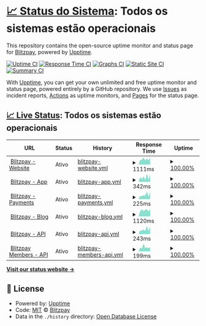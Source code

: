 # [📈 Status do Sistema](https://status.blitzpay.com.br): <!--live status--> **Todos os sistemas estão operacionais**

This repository contains the open-source uptime monitor and status page for [Blitzpay](https://blitzpay.com.br/), powered by [Upptime](https://github.com/upptime/upptime).

[![Uptime CI](https://github.com/blitzpay-payments/web-uptime/workflows/Uptime%20CI/badge.svg)](https://github.com/blitzpay-payments/web-uptime/actions?query=workflow%3A%22Uptime+CI%22)
[![Response Time CI](https://github.com/blitzpay-payments/web-uptime/workflows/Response%20Time%20CI/badge.svg)](https://github.com/blitzpay-payments/web-uptime/actions?query=workflow%3A%22Response+Time+CI%22)
[![Graphs CI](https://github.com/blitzpay-payments/web-uptime/workflows/Graphs%20CI/badge.svg)](https://github.com/blitzpay-payments/web-uptime/actions?query=workflow%3A%22Graphs+CI%22)
[![Static Site CI](https://github.com/blitzpay-payments/web-uptime/workflows/Static%20Site%20CI/badge.svg)](https://github.com/blitzpay-payments/web-uptime/actions?query=workflow%3A%22Static+Site+CI%22)
[![Summary CI](https://github.com/blitzpay-payments/web-uptime/workflows/Summary%20CI/badge.svg)](https://github.com/blitzpay-payments/web-uptime/actions?query=workflow%3A%22Summary+CI%22)

With [Upptime](https://upptime.js.org), you can get your own unlimited and free uptime monitor and status page, powered entirely by a GitHub repository. We use [Issues](https://github.com/blitzpay-payments/web-uptime/issues) as incident reports, [Actions](https://github.com/blitzpay-payments/web-uptime/actions) as uptime monitors, and [Pages](https://status.blitzpay.com.br) for the status page.

## [📈 Live Status](https://demo.upptime.js.org): <!--live status--> **Todos os sistemas estão operacionais**

<!--start: status pages-->
<!-- This summary is generated by Upptime (https://github.com/upptime/upptime) -->
<!-- Do not edit this manually, your changes will be overwritten -->
<!-- prettier-ignore -->
| URL | Status | History | Response Time | Uptime |
| --- | ------ | ------- | ------------- | ------ |
| <img alt="" src="https://icons.duckduckgo.com/ip3/blitzpay.com.br.ico" height="13"> [Blitzpay - Website](https://blitzpay.com.br/) | Ativo | [blitzpay-website.yml](https://github.com/blitzpay-payments/web-uptime/commits/HEAD/history/blitzpay-website.yml) | <details><summary><img alt="Response time graph" src="./graphs/blitzpay-website/response-time-week.png" height="20"> 1111ms</summary><br><a href="https://status.blitzpay.com.br/history/blitzpay-website"><img alt="Response time 1198" src="https://img.shields.io/endpoint?url=https%3A%2F%2Fraw.githubusercontent.com%2Fblitzpay-payments%2Fweb-uptime%2FHEAD%2Fapi%2Fblitzpay-website%2Fresponse-time.json"></a><br><a href="https://status.blitzpay.com.br/history/blitzpay-website"><img alt="24-hour response time 917" src="https://img.shields.io/endpoint?url=https%3A%2F%2Fraw.githubusercontent.com%2Fblitzpay-payments%2Fweb-uptime%2FHEAD%2Fapi%2Fblitzpay-website%2Fresponse-time-day.json"></a><br><a href="https://status.blitzpay.com.br/history/blitzpay-website"><img alt="7-day response time 1111" src="https://img.shields.io/endpoint?url=https%3A%2F%2Fraw.githubusercontent.com%2Fblitzpay-payments%2Fweb-uptime%2FHEAD%2Fapi%2Fblitzpay-website%2Fresponse-time-week.json"></a><br><a href="https://status.blitzpay.com.br/history/blitzpay-website"><img alt="30-day response time 1198" src="https://img.shields.io/endpoint?url=https%3A%2F%2Fraw.githubusercontent.com%2Fblitzpay-payments%2Fweb-uptime%2FHEAD%2Fapi%2Fblitzpay-website%2Fresponse-time-month.json"></a><br><a href="https://status.blitzpay.com.br/history/blitzpay-website"><img alt="1-year response time 1198" src="https://img.shields.io/endpoint?url=https%3A%2F%2Fraw.githubusercontent.com%2Fblitzpay-payments%2Fweb-uptime%2FHEAD%2Fapi%2Fblitzpay-website%2Fresponse-time-year.json"></a></details> | <details><summary><a href="https://status.blitzpay.com.br/history/blitzpay-website">100.00%</a></summary><a href="https://status.blitzpay.com.br/history/blitzpay-website"><img alt="All-time uptime 100.00%" src="https://img.shields.io/endpoint?url=https%3A%2F%2Fraw.githubusercontent.com%2Fblitzpay-payments%2Fweb-uptime%2FHEAD%2Fapi%2Fblitzpay-website%2Fuptime.json"></a><br><a href="https://status.blitzpay.com.br/history/blitzpay-website"><img alt="24-hour uptime 100.00%" src="https://img.shields.io/endpoint?url=https%3A%2F%2Fraw.githubusercontent.com%2Fblitzpay-payments%2Fweb-uptime%2FHEAD%2Fapi%2Fblitzpay-website%2Fuptime-day.json"></a><br><a href="https://status.blitzpay.com.br/history/blitzpay-website"><img alt="7-day uptime 100.00%" src="https://img.shields.io/endpoint?url=https%3A%2F%2Fraw.githubusercontent.com%2Fblitzpay-payments%2Fweb-uptime%2FHEAD%2Fapi%2Fblitzpay-website%2Fuptime-week.json"></a><br><a href="https://status.blitzpay.com.br/history/blitzpay-website"><img alt="30-day uptime 100.00%" src="https://img.shields.io/endpoint?url=https%3A%2F%2Fraw.githubusercontent.com%2Fblitzpay-payments%2Fweb-uptime%2FHEAD%2Fapi%2Fblitzpay-website%2Fuptime-month.json"></a><br><a href="https://status.blitzpay.com.br/history/blitzpay-website"><img alt="1-year uptime 100.00%" src="https://img.shields.io/endpoint?url=https%3A%2F%2Fraw.githubusercontent.com%2Fblitzpay-payments%2Fweb-uptime%2FHEAD%2Fapi%2Fblitzpay-website%2Fuptime-year.json"></a></details>
| <img alt="" src="https://icons.duckduckgo.com/ip3/app.blitzpay.com.br.ico" height="13"> [Blitzpay - App](https://app.blitzpay.com.br/) | Ativo | [blitzpay-app.yml](https://github.com/blitzpay-payments/web-uptime/commits/HEAD/history/blitzpay-app.yml) | <details><summary><img alt="Response time graph" src="./graphs/blitzpay-app/response-time-week.png" height="20"> 342ms</summary><br><a href="https://status.blitzpay.com.br/history/blitzpay-app"><img alt="Response time 385" src="https://img.shields.io/endpoint?url=https%3A%2F%2Fraw.githubusercontent.com%2Fblitzpay-payments%2Fweb-uptime%2FHEAD%2Fapi%2Fblitzpay-app%2Fresponse-time.json"></a><br><a href="https://status.blitzpay.com.br/history/blitzpay-app"><img alt="24-hour response time 233" src="https://img.shields.io/endpoint?url=https%3A%2F%2Fraw.githubusercontent.com%2Fblitzpay-payments%2Fweb-uptime%2FHEAD%2Fapi%2Fblitzpay-app%2Fresponse-time-day.json"></a><br><a href="https://status.blitzpay.com.br/history/blitzpay-app"><img alt="7-day response time 342" src="https://img.shields.io/endpoint?url=https%3A%2F%2Fraw.githubusercontent.com%2Fblitzpay-payments%2Fweb-uptime%2FHEAD%2Fapi%2Fblitzpay-app%2Fresponse-time-week.json"></a><br><a href="https://status.blitzpay.com.br/history/blitzpay-app"><img alt="30-day response time 385" src="https://img.shields.io/endpoint?url=https%3A%2F%2Fraw.githubusercontent.com%2Fblitzpay-payments%2Fweb-uptime%2FHEAD%2Fapi%2Fblitzpay-app%2Fresponse-time-month.json"></a><br><a href="https://status.blitzpay.com.br/history/blitzpay-app"><img alt="1-year response time 385" src="https://img.shields.io/endpoint?url=https%3A%2F%2Fraw.githubusercontent.com%2Fblitzpay-payments%2Fweb-uptime%2FHEAD%2Fapi%2Fblitzpay-app%2Fresponse-time-year.json"></a></details> | <details><summary><a href="https://status.blitzpay.com.br/history/blitzpay-app">100.00%</a></summary><a href="https://status.blitzpay.com.br/history/blitzpay-app"><img alt="All-time uptime 100.00%" src="https://img.shields.io/endpoint?url=https%3A%2F%2Fraw.githubusercontent.com%2Fblitzpay-payments%2Fweb-uptime%2FHEAD%2Fapi%2Fblitzpay-app%2Fuptime.json"></a><br><a href="https://status.blitzpay.com.br/history/blitzpay-app"><img alt="24-hour uptime 100.00%" src="https://img.shields.io/endpoint?url=https%3A%2F%2Fraw.githubusercontent.com%2Fblitzpay-payments%2Fweb-uptime%2FHEAD%2Fapi%2Fblitzpay-app%2Fuptime-day.json"></a><br><a href="https://status.blitzpay.com.br/history/blitzpay-app"><img alt="7-day uptime 100.00%" src="https://img.shields.io/endpoint?url=https%3A%2F%2Fraw.githubusercontent.com%2Fblitzpay-payments%2Fweb-uptime%2FHEAD%2Fapi%2Fblitzpay-app%2Fuptime-week.json"></a><br><a href="https://status.blitzpay.com.br/history/blitzpay-app"><img alt="30-day uptime 100.00%" src="https://img.shields.io/endpoint?url=https%3A%2F%2Fraw.githubusercontent.com%2Fblitzpay-payments%2Fweb-uptime%2FHEAD%2Fapi%2Fblitzpay-app%2Fuptime-month.json"></a><br><a href="https://status.blitzpay.com.br/history/blitzpay-app"><img alt="1-year uptime 100.00%" src="https://img.shields.io/endpoint?url=https%3A%2F%2Fraw.githubusercontent.com%2Fblitzpay-payments%2Fweb-uptime%2FHEAD%2Fapi%2Fblitzpay-app%2Fuptime-year.json"></a></details>
| <img alt="" src="https://icons.duckduckgo.com/ip3/pay.blitzpay.com.br.ico" height="13"> [Blitzpay - Payments](https://pay.blitzpay.com.br/health-checker) | Ativo | [blitzpay-payments.yml](https://github.com/blitzpay-payments/web-uptime/commits/HEAD/history/blitzpay-payments.yml) | <details><summary><img alt="Response time graph" src="./graphs/blitzpay-payments/response-time-week.png" height="20"> 225ms</summary><br><a href="https://status.blitzpay.com.br/history/blitzpay-payments"><img alt="Response time 230" src="https://img.shields.io/endpoint?url=https%3A%2F%2Fraw.githubusercontent.com%2Fblitzpay-payments%2Fweb-uptime%2FHEAD%2Fapi%2Fblitzpay-payments%2Fresponse-time.json"></a><br><a href="https://status.blitzpay.com.br/history/blitzpay-payments"><img alt="24-hour response time 172" src="https://img.shields.io/endpoint?url=https%3A%2F%2Fraw.githubusercontent.com%2Fblitzpay-payments%2Fweb-uptime%2FHEAD%2Fapi%2Fblitzpay-payments%2Fresponse-time-day.json"></a><br><a href="https://status.blitzpay.com.br/history/blitzpay-payments"><img alt="7-day response time 225" src="https://img.shields.io/endpoint?url=https%3A%2F%2Fraw.githubusercontent.com%2Fblitzpay-payments%2Fweb-uptime%2FHEAD%2Fapi%2Fblitzpay-payments%2Fresponse-time-week.json"></a><br><a href="https://status.blitzpay.com.br/history/blitzpay-payments"><img alt="30-day response time 230" src="https://img.shields.io/endpoint?url=https%3A%2F%2Fraw.githubusercontent.com%2Fblitzpay-payments%2Fweb-uptime%2FHEAD%2Fapi%2Fblitzpay-payments%2Fresponse-time-month.json"></a><br><a href="https://status.blitzpay.com.br/history/blitzpay-payments"><img alt="1-year response time 230" src="https://img.shields.io/endpoint?url=https%3A%2F%2Fraw.githubusercontent.com%2Fblitzpay-payments%2Fweb-uptime%2FHEAD%2Fapi%2Fblitzpay-payments%2Fresponse-time-year.json"></a></details> | <details><summary><a href="https://status.blitzpay.com.br/history/blitzpay-payments">100.00%</a></summary><a href="https://status.blitzpay.com.br/history/blitzpay-payments"><img alt="All-time uptime 100.00%" src="https://img.shields.io/endpoint?url=https%3A%2F%2Fraw.githubusercontent.com%2Fblitzpay-payments%2Fweb-uptime%2FHEAD%2Fapi%2Fblitzpay-payments%2Fuptime.json"></a><br><a href="https://status.blitzpay.com.br/history/blitzpay-payments"><img alt="24-hour uptime 100.00%" src="https://img.shields.io/endpoint?url=https%3A%2F%2Fraw.githubusercontent.com%2Fblitzpay-payments%2Fweb-uptime%2FHEAD%2Fapi%2Fblitzpay-payments%2Fuptime-day.json"></a><br><a href="https://status.blitzpay.com.br/history/blitzpay-payments"><img alt="7-day uptime 100.00%" src="https://img.shields.io/endpoint?url=https%3A%2F%2Fraw.githubusercontent.com%2Fblitzpay-payments%2Fweb-uptime%2FHEAD%2Fapi%2Fblitzpay-payments%2Fuptime-week.json"></a><br><a href="https://status.blitzpay.com.br/history/blitzpay-payments"><img alt="30-day uptime 100.00%" src="https://img.shields.io/endpoint?url=https%3A%2F%2Fraw.githubusercontent.com%2Fblitzpay-payments%2Fweb-uptime%2FHEAD%2Fapi%2Fblitzpay-payments%2Fuptime-month.json"></a><br><a href="https://status.blitzpay.com.br/history/blitzpay-payments"><img alt="1-year uptime 100.00%" src="https://img.shields.io/endpoint?url=https%3A%2F%2Fraw.githubusercontent.com%2Fblitzpay-payments%2Fweb-uptime%2FHEAD%2Fapi%2Fblitzpay-payments%2Fuptime-year.json"></a></details>
| <img alt="" src="https://icons.duckduckgo.com/ip3/blog.blitzpay.com.br.ico" height="13"> [Blitzpay - Blog](https://blog.blitzpay.com.br/) | Ativo | [blitzpay-blog.yml](https://github.com/blitzpay-payments/web-uptime/commits/HEAD/history/blitzpay-blog.yml) | <details><summary><img alt="Response time graph" src="./graphs/blitzpay-blog/response-time-week.png" height="20"> 1120ms</summary><br><a href="https://status.blitzpay.com.br/history/blitzpay-blog"><img alt="Response time 1104" src="https://img.shields.io/endpoint?url=https%3A%2F%2Fraw.githubusercontent.com%2Fblitzpay-payments%2Fweb-uptime%2FHEAD%2Fapi%2Fblitzpay-blog%2Fresponse-time.json"></a><br><a href="https://status.blitzpay.com.br/history/blitzpay-blog"><img alt="24-hour response time 942" src="https://img.shields.io/endpoint?url=https%3A%2F%2Fraw.githubusercontent.com%2Fblitzpay-payments%2Fweb-uptime%2FHEAD%2Fapi%2Fblitzpay-blog%2Fresponse-time-day.json"></a><br><a href="https://status.blitzpay.com.br/history/blitzpay-blog"><img alt="7-day response time 1120" src="https://img.shields.io/endpoint?url=https%3A%2F%2Fraw.githubusercontent.com%2Fblitzpay-payments%2Fweb-uptime%2FHEAD%2Fapi%2Fblitzpay-blog%2Fresponse-time-week.json"></a><br><a href="https://status.blitzpay.com.br/history/blitzpay-blog"><img alt="30-day response time 1104" src="https://img.shields.io/endpoint?url=https%3A%2F%2Fraw.githubusercontent.com%2Fblitzpay-payments%2Fweb-uptime%2FHEAD%2Fapi%2Fblitzpay-blog%2Fresponse-time-month.json"></a><br><a href="https://status.blitzpay.com.br/history/blitzpay-blog"><img alt="1-year response time 1104" src="https://img.shields.io/endpoint?url=https%3A%2F%2Fraw.githubusercontent.com%2Fblitzpay-payments%2Fweb-uptime%2FHEAD%2Fapi%2Fblitzpay-blog%2Fresponse-time-year.json"></a></details> | <details><summary><a href="https://status.blitzpay.com.br/history/blitzpay-blog">100.00%</a></summary><a href="https://status.blitzpay.com.br/history/blitzpay-blog"><img alt="All-time uptime 100.00%" src="https://img.shields.io/endpoint?url=https%3A%2F%2Fraw.githubusercontent.com%2Fblitzpay-payments%2Fweb-uptime%2FHEAD%2Fapi%2Fblitzpay-blog%2Fuptime.json"></a><br><a href="https://status.blitzpay.com.br/history/blitzpay-blog"><img alt="24-hour uptime 100.00%" src="https://img.shields.io/endpoint?url=https%3A%2F%2Fraw.githubusercontent.com%2Fblitzpay-payments%2Fweb-uptime%2FHEAD%2Fapi%2Fblitzpay-blog%2Fuptime-day.json"></a><br><a href="https://status.blitzpay.com.br/history/blitzpay-blog"><img alt="7-day uptime 100.00%" src="https://img.shields.io/endpoint?url=https%3A%2F%2Fraw.githubusercontent.com%2Fblitzpay-payments%2Fweb-uptime%2FHEAD%2Fapi%2Fblitzpay-blog%2Fuptime-week.json"></a><br><a href="https://status.blitzpay.com.br/history/blitzpay-blog"><img alt="30-day uptime 100.00%" src="https://img.shields.io/endpoint?url=https%3A%2F%2Fraw.githubusercontent.com%2Fblitzpay-payments%2Fweb-uptime%2FHEAD%2Fapi%2Fblitzpay-blog%2Fuptime-month.json"></a><br><a href="https://status.blitzpay.com.br/history/blitzpay-blog"><img alt="1-year uptime 100.00%" src="https://img.shields.io/endpoint?url=https%3A%2F%2Fraw.githubusercontent.com%2Fblitzpay-payments%2Fweb-uptime%2FHEAD%2Fapi%2Fblitzpay-blog%2Fuptime-year.json"></a></details>
| <img alt="" src="https://icons.duckduckgo.com/ip3/api.blitzpay.com.br.ico" height="13"> [Blitzpay - API](https://api.blitzpay.com.br/healthchecker) | Ativo | [blitzpay-api.yml](https://github.com/blitzpay-payments/web-uptime/commits/HEAD/history/blitzpay-api.yml) | <details><summary><img alt="Response time graph" src="./graphs/blitzpay-api/response-time-week.png" height="20"> 243ms</summary><br><a href="https://status.blitzpay.com.br/history/blitzpay-api"><img alt="Response time 225" src="https://img.shields.io/endpoint?url=https%3A%2F%2Fraw.githubusercontent.com%2Fblitzpay-payments%2Fweb-uptime%2FHEAD%2Fapi%2Fblitzpay-api%2Fresponse-time.json"></a><br><a href="https://status.blitzpay.com.br/history/blitzpay-api"><img alt="24-hour response time 195" src="https://img.shields.io/endpoint?url=https%3A%2F%2Fraw.githubusercontent.com%2Fblitzpay-payments%2Fweb-uptime%2FHEAD%2Fapi%2Fblitzpay-api%2Fresponse-time-day.json"></a><br><a href="https://status.blitzpay.com.br/history/blitzpay-api"><img alt="7-day response time 243" src="https://img.shields.io/endpoint?url=https%3A%2F%2Fraw.githubusercontent.com%2Fblitzpay-payments%2Fweb-uptime%2FHEAD%2Fapi%2Fblitzpay-api%2Fresponse-time-week.json"></a><br><a href="https://status.blitzpay.com.br/history/blitzpay-api"><img alt="30-day response time 225" src="https://img.shields.io/endpoint?url=https%3A%2F%2Fraw.githubusercontent.com%2Fblitzpay-payments%2Fweb-uptime%2FHEAD%2Fapi%2Fblitzpay-api%2Fresponse-time-month.json"></a><br><a href="https://status.blitzpay.com.br/history/blitzpay-api"><img alt="1-year response time 225" src="https://img.shields.io/endpoint?url=https%3A%2F%2Fraw.githubusercontent.com%2Fblitzpay-payments%2Fweb-uptime%2FHEAD%2Fapi%2Fblitzpay-api%2Fresponse-time-year.json"></a></details> | <details><summary><a href="https://status.blitzpay.com.br/history/blitzpay-api">100.00%</a></summary><a href="https://status.blitzpay.com.br/history/blitzpay-api"><img alt="All-time uptime 100.00%" src="https://img.shields.io/endpoint?url=https%3A%2F%2Fraw.githubusercontent.com%2Fblitzpay-payments%2Fweb-uptime%2FHEAD%2Fapi%2Fblitzpay-api%2Fuptime.json"></a><br><a href="https://status.blitzpay.com.br/history/blitzpay-api"><img alt="24-hour uptime 100.00%" src="https://img.shields.io/endpoint?url=https%3A%2F%2Fraw.githubusercontent.com%2Fblitzpay-payments%2Fweb-uptime%2FHEAD%2Fapi%2Fblitzpay-api%2Fuptime-day.json"></a><br><a href="https://status.blitzpay.com.br/history/blitzpay-api"><img alt="7-day uptime 100.00%" src="https://img.shields.io/endpoint?url=https%3A%2F%2Fraw.githubusercontent.com%2Fblitzpay-payments%2Fweb-uptime%2FHEAD%2Fapi%2Fblitzpay-api%2Fuptime-week.json"></a><br><a href="https://status.blitzpay.com.br/history/blitzpay-api"><img alt="30-day uptime 100.00%" src="https://img.shields.io/endpoint?url=https%3A%2F%2Fraw.githubusercontent.com%2Fblitzpay-payments%2Fweb-uptime%2FHEAD%2Fapi%2Fblitzpay-api%2Fuptime-month.json"></a><br><a href="https://status.blitzpay.com.br/history/blitzpay-api"><img alt="1-year uptime 100.00%" src="https://img.shields.io/endpoint?url=https%3A%2F%2Fraw.githubusercontent.com%2Fblitzpay-payments%2Fweb-uptime%2FHEAD%2Fapi%2Fblitzpay-api%2Fuptime-year.json"></a></details>
| <img alt="" src="https://icons.duckduckgo.com/ip3/api.members.blitzpay.com.br.ico" height="13"> [Blitzpay Members - API](https://api.members.blitzpay.com.br/healthchecker) | Ativo | [blitzpay-members-api.yml](https://github.com/blitzpay-payments/web-uptime/commits/HEAD/history/blitzpay-members-api.yml) | <details><summary><img alt="Response time graph" src="./graphs/blitzpay-members-api/response-time-week.png" height="20"> 199ms</summary><br><a href="https://status.blitzpay.com.br/history/blitzpay-members-api"><img alt="Response time 218" src="https://img.shields.io/endpoint?url=https%3A%2F%2Fraw.githubusercontent.com%2Fblitzpay-payments%2Fweb-uptime%2FHEAD%2Fapi%2Fblitzpay-members-api%2Fresponse-time.json"></a><br><a href="https://status.blitzpay.com.br/history/blitzpay-members-api"><img alt="24-hour response time 96" src="https://img.shields.io/endpoint?url=https%3A%2F%2Fraw.githubusercontent.com%2Fblitzpay-payments%2Fweb-uptime%2FHEAD%2Fapi%2Fblitzpay-members-api%2Fresponse-time-day.json"></a><br><a href="https://status.blitzpay.com.br/history/blitzpay-members-api"><img alt="7-day response time 199" src="https://img.shields.io/endpoint?url=https%3A%2F%2Fraw.githubusercontent.com%2Fblitzpay-payments%2Fweb-uptime%2FHEAD%2Fapi%2Fblitzpay-members-api%2Fresponse-time-week.json"></a><br><a href="https://status.blitzpay.com.br/history/blitzpay-members-api"><img alt="30-day response time 218" src="https://img.shields.io/endpoint?url=https%3A%2F%2Fraw.githubusercontent.com%2Fblitzpay-payments%2Fweb-uptime%2FHEAD%2Fapi%2Fblitzpay-members-api%2Fresponse-time-month.json"></a><br><a href="https://status.blitzpay.com.br/history/blitzpay-members-api"><img alt="1-year response time 218" src="https://img.shields.io/endpoint?url=https%3A%2F%2Fraw.githubusercontent.com%2Fblitzpay-payments%2Fweb-uptime%2FHEAD%2Fapi%2Fblitzpay-members-api%2Fresponse-time-year.json"></a></details> | <details><summary><a href="https://status.blitzpay.com.br/history/blitzpay-members-api">100.00%</a></summary><a href="https://status.blitzpay.com.br/history/blitzpay-members-api"><img alt="All-time uptime 100.00%" src="https://img.shields.io/endpoint?url=https%3A%2F%2Fraw.githubusercontent.com%2Fblitzpay-payments%2Fweb-uptime%2FHEAD%2Fapi%2Fblitzpay-members-api%2Fuptime.json"></a><br><a href="https://status.blitzpay.com.br/history/blitzpay-members-api"><img alt="24-hour uptime 100.00%" src="https://img.shields.io/endpoint?url=https%3A%2F%2Fraw.githubusercontent.com%2Fblitzpay-payments%2Fweb-uptime%2FHEAD%2Fapi%2Fblitzpay-members-api%2Fuptime-day.json"></a><br><a href="https://status.blitzpay.com.br/history/blitzpay-members-api"><img alt="7-day uptime 100.00%" src="https://img.shields.io/endpoint?url=https%3A%2F%2Fraw.githubusercontent.com%2Fblitzpay-payments%2Fweb-uptime%2FHEAD%2Fapi%2Fblitzpay-members-api%2Fuptime-week.json"></a><br><a href="https://status.blitzpay.com.br/history/blitzpay-members-api"><img alt="30-day uptime 100.00%" src="https://img.shields.io/endpoint?url=https%3A%2F%2Fraw.githubusercontent.com%2Fblitzpay-payments%2Fweb-uptime%2FHEAD%2Fapi%2Fblitzpay-members-api%2Fuptime-month.json"></a><br><a href="https://status.blitzpay.com.br/history/blitzpay-members-api"><img alt="1-year uptime 100.00%" src="https://img.shields.io/endpoint?url=https%3A%2F%2Fraw.githubusercontent.com%2Fblitzpay-payments%2Fweb-uptime%2FHEAD%2Fapi%2Fblitzpay-members-api%2Fuptime-year.json"></a></details>

<!--end: status pages-->

[**Visit our status website →**](https://status.blitzpay.com.br)

## 📄 License

- Powered by: [Upptime](https://github.com/upptime/upptime)
- Code: [MIT](./LICENSE) © [Blitzpay](https://blitzpay.com.br/)
- Data in the `./history` directory: [Open Database License](https://opendatacommons.org/licenses/odbl/1-0/)
